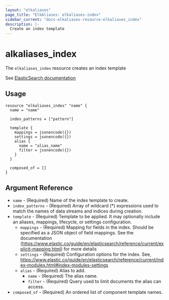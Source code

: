 ```yaml
---
layout: "elkaliases"
page_title: "ElkAliases: elkaliases-index"
sidebar_current: "docs-elkaliases-resource-elkaliases_index"
description: |-
  Create an index template
---
```


# alkaliases\_index

The ``elkaliases_index`` resource creates an index template

See [ElasticSearch documentation](https://www.elastic.co/guide/en/elasticsearch/reference/current/index-templates.html)

## Usage

```hcl
resource "elkaliases_index" "name" {
  name = "name"

  index_patterns = ["pattern"]

  template {
    mappings = jsonencode({})
    settings = jsonencode({})
    alias {
      name = "alias_name"
      filter = jsonencode({})
    }
  }

  composed_of = []
}
```

## Argument Reference

* `name` - (Required) Name of the index template to create.
* `index_patterns` - (Required) Array of wildcard (*) expressions used to match the names of data streams and indices during creation.
* `template` - (Required) Template to be applied. It may optionally include an aliases, mappings, lifecycle, or settings configuration.
  * `mappings` - (Required) Mapping for fields in the index. Should be specified as a JSON object of field mappings. See the documentation (https://www.elastic.co/guide/en/elasticsearch/reference/current/explicit-mapping.html) for more details
  * `settings` - (Required) Configuration options for the index. See, https://www.elastic.co/guide/en/elasticsearch/reference/current/index-modules.html#index-modules-settings
  * `alias` - (Required) Alias to add.
    * `name` - (Required) The alias name.
    * `filter` - (Required) Query used to limit documents the alias can access.
* `composed_of` - (Required) An ordered list of component template names.
